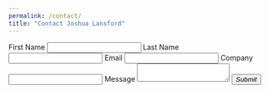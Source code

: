 ```yaml
---
permalink: /contact/
title: "Contact Joshua Lansford"
---
```


<!-- Change or deletion of the name attributes in the input tag will lead to empty values on record submission-->
<form action='https://forms.zohopublic.com/joshualansford/form/Contact/formperma/1HOkDeYH2-I_jbTQmWP54sIXltnLGQcKkkZ90JnL4aI/htmlRecords/submit' name='form' id='form' method='POST' accept-charset='UTF-8' enctype='multipart/form-data'>
<input type="hidden" name="zf_referrer_name" value=""><!-- To Track referrals , place the referrer name within the " " in the above hidden input field -->
<input type="hidden" name="zf_redirect_url" value=""><!-- To redirect to a specific page after record submission , place the respective url within the " " in the above hidden input field -->
<input type="hidden" name="zc_gad" value=""><!-- If GCLID is enabled in Zoho CRM Integration, click details of AdWords Ads will be pushed to Zoho CRM -->
<!--Name-->
<label>First Name</label>
<input type="text" maxlength="255" name="Name_First" fieldType=7 placeholder="" />
<label>Last Name</label>
<input type="text" maxlength="255" name="Name_Last" fieldType=7 placeholder="" />
<!--Email-->
<label> Email 
</label>
<input type="text" maxlength="255" name="Email" value="" fieldType=9 placeholder="" />
<!--Single Line-->
<label> 
Company 
</label>
<input  type="text" name="SingleLine" value="" fieldType=1 maxlength="255" placeholder="" />
<!--Multi Line-->
<label> Message 
</label>
<textarea name="MultiLine" maxlength="65535" placeholder="" ></textarea>
<button type="submit"><em>Submit</em></button></form>